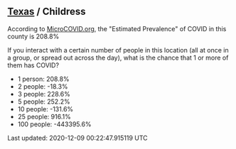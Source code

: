 
## [Texas](/united-states/texas) / Childress

According to [MicroCOVID.org](http://microcovid.org),
the "Estimated Prevalence" of COVID in this county is 208.8%

If you interact with a certain number of people in this location
(all at once in a group, or spread out across the day), what is the chance that
1 or more of them has COVID?

- 1 person: 208.8%
- 2 people: -18.3%
- 3 people: 228.6%
- 5 people: 252.2%
- 10 people: -131.6%
- 25 people: 916.1%
- 100 people: -443395.6%

Last updated: 2020-12-09 00:22:47.915119 UTC
